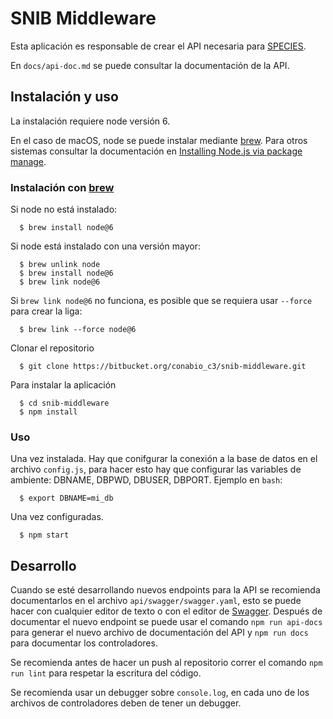 # SNIB Middleware

Esta aplicación es responsable de crear el API necesaria para [SPECIES][sp].

En `docs/api-doc.md` se puede consultar la documentación de la API.

## Instalación y uso

La instalación requiere node versión 6. 

En el caso de macOS, node se puede instalar mediante [brew][brew]. Para otros sistemas consultar la documentación en [Installing Node.js via package manage][node-package-managers].

### Instalación con [brew][brew]

Si node no está instalado:

```
  $ brew install node@6
```

Si node está instalado con una versión mayor:

```
  $ brew unlink node
  $ brew install node@6
  $ brew link node@6
```

Si `brew link node@6` no funciona, es posible que se requiera usar `--force` para crear la liga:

```
  $ brew link --force node@6
```



Clonar el repositorio

```
  $ git clone https://bitbucket.org/conabio_c3/snib-middleware.git
```

Para instalar la aplicación

```
  $ cd snib-middleware
  $ npm install
```

### Uso

Una vez instalada. Hay que conifgurar la conexión a la base de datos en el archivo `config.js`, para hacer esto hay que configurar las variables de ambiente: DBNAME, DBPWD, DBUSER, DBPORT. Ejemplo en `bash`:

```
  $ export DBNAME=mi_db
```

Una vez configuradas.

```
  $ npm start
```

## Desarrollo

Cuando se esté desarrollando nuevos endpoints para la API se recomienda 
documentarlos en el archivo `api/swagger/swagger.yaml`, esto se 
puede hacer con cualquier editor de texto o con el editor de [Swagger][swagger].
Después de documentar el nuevo endpoint se puede usar el comando 
`npm run api-docs` para generar el nuevo archivo de documentación
del API y `npm run docs` para documentar los controladores. 

Se recomienda antes de hacer un push al repositorio correr el comando
`npm run lint` para respetar la escritura del código.

Se recomienda usar un debugger sobre `console.log`, en cada uno de los archivos
de controladores deben de tener un debugger.

[sp]: http://species.conabio.gob.mx/ 
[swagger]: http://swagger.io/
[node-package-managers]: https://nodejs.org/en/download/package-manager/
[brew]: https://brew.sh/
